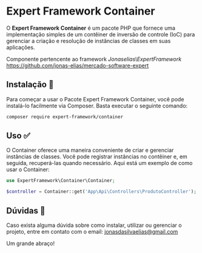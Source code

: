 # Expert Framework Container

O **Expert Framework Container** é um pacote PHP que fornece uma implementação simples de um contêiner de inversão de controle (IoC) para gerenciar a criação e resolução de instâncias de classes em suas aplicações.

Componente pertencente ao framework *Jonaselias\ExpertFramework* https://github.com/jonas-elias/mercado-software-expert

## Instalação 🚀

Para começar a usar o Pacote Expert Framework Container, você pode instalá-lo facilmente via Composer. Basta executar o seguinte comando:

```bash
composer require expert-framework/container
```

## Uso ✅
O Container oferece uma maneira conveniente de criar e gerenciar instâncias de classes. Você pode registrar instâncias no contêiner e, em seguida, recuperá-las quando necessário. Aqui está um exemplo de como usar o Container:

```php
use ExpertFramework\Container\Container;

$controller = Container::get('App\Api\Controllers\ProdutoController');
```

## Dúvidas 🤔
Caso exista alguma dúvida sobre como instalar, utilizar ou gerenciar o projeto, entre em contato com o email: jonasdasilvaelias@gmail.com

Um grande abraço!
